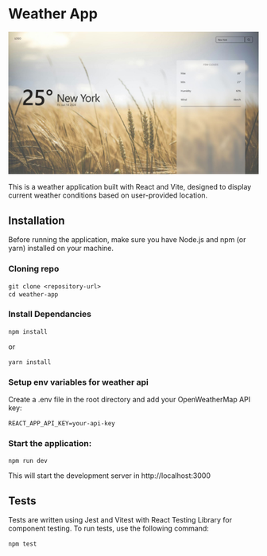 # Weather App

![alt text](/public/img/screenshot.jpg)

This is a weather application built with React and Vite, designed to display current weather conditions based on user-provided location.

## Installation

Before running the application, make sure you have Node.js and npm (or yarn) installed on your machine.

### Cloning repo

```
git clone <repository-url>
cd weather-app

```

### Install Dependancies

```
npm install

```

or

```
yarn install

```

### Setup env variables for weather api

Create a .env file in the root directory and add your OpenWeatherMap API key:

```
REACT_APP_API_KEY=your-api-key

```

### Start the application:

```
npm run dev

```

This will start the development server in http://localhost:3000

## Tests

Tests are written using Jest and Vitest with React Testing Library for component testing. To run tests, use the following command:

```
npm test

```

